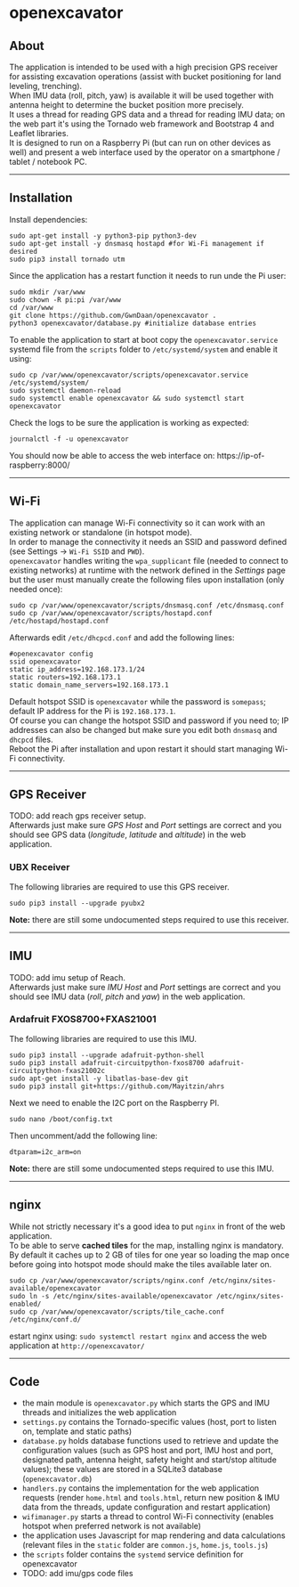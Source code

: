 # openexcavator

## About
The application is intended to be used with a high precision GPS receiver for assisting excavation operations (assist with bucket positioning for land leveling, trenching).  
When IMU data (roll, pitch, yaw) is available it will be used together with antenna height to determine the bucket position more precisely.  
It uses a thread for reading GPS data and a thread for reading IMU data; on the web part it's using the Tornado web framework and Bootstrap 4 and Leaflet libraries.  
It is designed to run on a Raspberry Pi (but can run on other devices as well) and present a web interface used by the operator on a smartphone / tablet / notebook PC.

---
## Installation
Install dependencies:
```
sudo apt-get install -y python3-pip python3-dev
sudo apt-get install -y dnsmasq hostapd #for Wi-Fi management if desired
sudo pip3 install tornado utm
```
Since the application has a restart function it needs to run unde the Pi user:
```
sudo mkdir /var/www
sudo chown -R pi:pi /var/www
cd /var/www
git clone https://github.com/GwnDaan/openexcavator .
python3 openexcavator/database.py #initialize database entries
```
To enable the application to start at boot copy the `openexcavator.service` systemd file from the `scripts` folder to `/etc/systemd/system` and enable it using:
```
sudo cp /var/www/openexcavator/scripts/openexcavator.service /etc/systemd/system/
sudo systemctl daemon-reload  
sudo systemctl enable openexcavator && sudo systemctl start openexcavator
```
Check the logs to be sure the application is working as expected:
```
journalctl -f -u openexcavator
``` 
You should now be able to access the web interface on: https://ip-of-raspberry:8000/

---
## Wi-Fi
The application can manage Wi-Fi connectivity so it can work with an existing network or standalone (in hotspot mode).  
In order to manage the connectivity it needs an SSID and password defined (see Settings -> `Wi-Fi SSID` and `PWD`).  
`openexcavator` handles writing the `wpa_supplicant` file (needed to connect to existing networks) at runtime with the network defined in the _Settings_ page but the user must manually create the following files upon installation (only needed once):    
```
sudo cp /var/www/openexcavator/scripts/dnsmasq.conf /etc/dnsmasq.conf
sudo cp /var/www/openexcavator/scripts/hostapd.conf /etc/hostapd/hostapd.conf
```
Afterwards edit `/etc/dhcpcd.conf` and add the following lines:
```
#openexcavator config
ssid openexcavator
static ip_address=192.168.173.1/24
static routers=192.168.173.1
static domain_name_servers=192.168.173.1
```
Default hotspot SSID is `openexcavator` while the password is `somepass`; default IP address for the Pi is `192.168.173.1`.  
Of course you can change the hotspot SSID and password if you need to; IP addresses can also be changed but make sure you edit both `dnsmasq` and `dhcpcd` files.   
Reboot the Pi after installation and upon restart it should start managing Wi-Fi connectivity.

---
## GPS Receiver
TODO: add reach gps receiver setup.  
Afterwards just make sure *GPS Host* and *Port* settings are correct and you should see GPS data (*longitude*, *latitude* and *altitude*) in the web application.

### UBX Receiver
The following libraries are required to use this GPS receiver.
```
sudo pip3 install --upgrade pyubx2
```
**Note:** there are still some undocumented steps required to use this receiver.

---
## IMU
TODO: add imu setup of Reach.  
Afterwards just make sure *IMU Host* and *Port* settings are correct and you should see IMU data (*roll*, *pitch* and *yaw*) in the web application.
### Ardafruit FXOS8700+FXAS21001 
The following libraries are required to use this IMU.
```
sudo pip3 install --upgrade adafruit-python-shell
sudo pip3 install adafruit-circuitpython-fxos8700 adafruit-circuitpython-fxas21002c
sudo apt-get install -y libatlas-base-dev git
sudo pip3 install git+https://github.com/Mayitzin/ahrs
```
Next we need to enable the I2C port on the Raspberry PI.
```
sudo nano /boot/config.txt
```
Then uncomment/add the following line:
```
dtparam=i2c_arm=on
```
**Note:** there are still some undocumented steps required to use this IMU.

---
## nginx
While not strictly necessary it's a good idea to put `nginx` in front of the web application.  
To be able to serve **cached tiles** for the map, installing nginx is mandatory. By default it caches up to 2 GB of tiles for one year so loading the map once before going into hotspot mode should make the tiles available later on.
```
sudo cp /var/www/openexcavator/scripts/nginx.conf /etc/nginx/sites-available/openexcavator
sudo ln -s /etc/nginx/sites-available/openexcavator /etc/nginx/sites-enabled/
sudo cp /var/www/openexcavator/scripts/tile_cache.conf /etc/nginx/conf.d/
```
estart nginx using: `sudo systemctl restart nginx` and access the web application at `http://openexcavator/` 

---
## Code
 - the main module is `openexcavator.py` which starts the GPS and IMU threads and initializes the web application  
 - `settings.py` contains the Tornado-specific values (host, port to listen on, template and static paths)  
 - `database.py` holds database functions used to retrieve and update the configuration values (such as GPS host and port, IMU host and port, designated path, antenna height, safety height and start/stop altitude values); these values are stored in a SQLite3 database (`openexcavator.db`)  
 - `handlers.py` contains the implementation for the web application requests (render `home.html` and `tools.html`, return new position & IMU data from the threads, update configuration and restart application)  
 - `wifimanager.py` starts a thread to control Wi-Fi connectivity (enables hotspot when preferred network is not available)  
 -  the application uses Javascript for map rendering and data calculations (relevant files in the `static` folder are `common.js`, `home.js`, `tools.js`)  
 -  the `scripts` folder contains the `systemd` service definition for openexcavator  
 - TODO: add imu/gps code files

